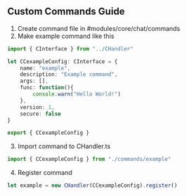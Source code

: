 ## Custom Commands Guide

1. Create command file in #modules/core/chat/commands
2. Make example command like this

```ts
import { CInterface } from "../CHandler"

let CCexampleConfig: CInterface = {
    name: "example",
    description: "Example command",
    args: [],
    func: function(){
        console.warn("Hello World!")
    },
    version: 1,
    secure: false
}

export { CCexampleConfig }
```

3. Import command to CHandler.ts
```ts
import { CCexampleConfig } from "./commands/example"
```

4. Register command
```ts
let example = new CHandler(CCexampleConfig).register()
```